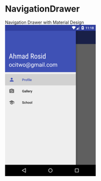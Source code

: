 # NavigationDrawer
Navigation Drawer with Material Design
<img width="300" src="https://raw.githubusercontent.com/ar-android/NavigationDrawer/master/navigation_drawer.png" />